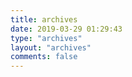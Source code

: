 ```yaml
---
title: archives
date: 2019-03-29 01:29:43
type: "archives"
layout: "archives"
comments: false 
---
```

